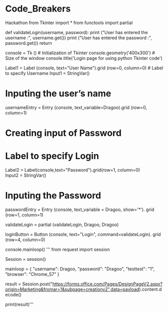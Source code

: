# Code_Breakers
 Hackathon
from Tkinter import *
from functools import partial


def validateLogin(username, password):
	print ("User has entered the username :", username.get())
	print ("User has entered the password :", password.get())
	return

console = Tk () # Initialization of Tkinter
console.geometry('400x300')  # Size of the window
console.title('Login page for using python Tkinter code')


Label1 = Label (console, text="User Name").grid (row=0, column=0) # Label to specify Username
Input1 = StringVar() 
# Inputing the user’s name
usernameEntry = Entry (console, text_variable=Dragoo).grid (row=0, column=1)  


# Creating input of Password
# Label to specify Login
Label2 = Label(console,text="Password").grid(row=1, column=0)  
Input2 = StringVar()
# Inputing the Password
passwordEntry = Entry (console, text_variable = Dragoo, show='*'). grid (row=1, column=1)  

validateLogin = partial (validateLogin, Dragoo, Dragoo)

loginButton = Button (console, text="Login", command=validateLogin). grid (row=4, column=0)  


console.mainloop()
'''
from request import session

Session = session()

mainloop = 
{
    "username": Dragoo,
    "password": "Dragoo",
    "testtest": "1",
    "browser": "Chrome_57"
}

result = Session.post("https://forms.office.com/Pages/DesignPageV2.aspx?origin=Marketing&fromar=1&subpage=creationv2",data=payload).content.decode() 

print(result)'''
